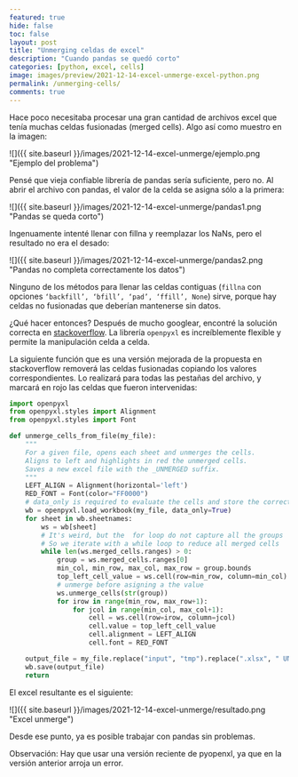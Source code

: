 ```yaml
---
featured: true
hide: false
toc: false
layout: post
title: "Unmerging celdas de excel"
description: "Cuando pandas se quedó corto"
categories: [python, excel, cells]
image: images/preview/2021-12-14-excel-unmerge-excel-python.png
permalink: /unmerging-cells/
comments: true
---
```


Hace poco necesitaba procesar una gran cantidad de archivos excel que tenía muchas celdas fusionadas (merged cells). Algo así como muestro en la imagen:

![]({{ site.baseurl }}/images/2021-12-14-excel-unmerge/ejemplo.png "Ejemplo del problema")

Pensé que vieja confiable librería de pandas sería suficiente, pero no. Al abrir el archivo con pandas, el valor de la celda se asigna sólo a la primera:

![]({{ site.baseurl }}/images/2021-12-14-excel-unmerge/pandas1.png "Pandas se queda corto")

Ingenuamente intenté llenar con fillna y reemplazar los NaNs, pero el resultado no era el desado:

![]({{ site.baseurl }}/images/2021-12-14-excel-unmerge/pandas2.png "Pandas no completa correctamente los datos")

Ninguno de los métodos para llenar las celdas contiguas (`fillna` con opciones `‘backfill’, ‘bfill’, ‘pad’, ‘ffill’, None`) sirve, porque hay celdas no fusionadas que deberían mantenerse sin datos.

¿Qué hacer entonces? Después de mucho googlear, encontré la solución correcta en [stackoverflow](https://stackoverflow.com/questions/46426662/openpyxl-assign-value-to-range-of-cells-during-unmerge). La librería `openpyxl` es increíblemente flexible y permite la manipulación celda a celda.

La siguiente función que es una versión mejorada de la propuesta en stackoverflow removerá las celdas fusionadas copiando los valores correspondientes. Lo realizará para todas las pestañas del archivo, y marcará en rojo las celdas que fueron intervenidas:

```python
import openpyxl 
from openpyxl.styles import Alignment
from openpyxl.styles import Font

def unmerge_cells_from_file(my_file):
    """
    For a given file, opens each sheet and unmerges the cells.
    Aligns to left and highlights in red the unmerged cells.
    Saves a new excel file with the _UNMERGED suffix.
    """
    LEFT_ALIGN = Alignment(horizontal='left')
    RED_FONT = Font(color="FF0000")
    # data_only is required to evaluate the cells and store the correct value
    wb = openpyxl.load_workbook(my_file, data_only=True)
    for sheet in wb.sheetnames:
        ws = wb[sheet]
        # It's weird, but the  for loop do not capture all the groups
        # So we iterate with a while loop to reduce all merged cells
        while len(ws.merged_cells.ranges) > 0:
            group = ws.merged_cells.ranges[0]
            min_col, min_row, max_col, max_row = group.bounds
            top_left_cell_value = ws.cell(row=min_row, column=min_col).value
            # unmerge before asigning a the value
            ws.unmerge_cells(str(group))
            for irow in range(min_row, max_row+1):
                for jcol in range(min_col, max_col+1):
                    cell = ws.cell(row=irow, column=jcol)
                    cell.value = top_left_cell_value
                    cell.alignment = LEFT_ALIGN
                    cell.font = RED_FONT

    output_file = my_file.replace("input", "tmp").replace(".xlsx", " UNMERGED.xlsx")
    wb.save(output_file)
    return
```

El excel resultante es el siguiente:

![]({{ site.baseurl }}/images/2021-12-14-excel-unmerge/resultado.png "Excel unmerge")

Desde ese punto, ya es posible trabajar con pandas sin problemas.

Observación: Hay que usar una versión reciente de pyopenxl, ya que en la versión anterior arroja un error.
